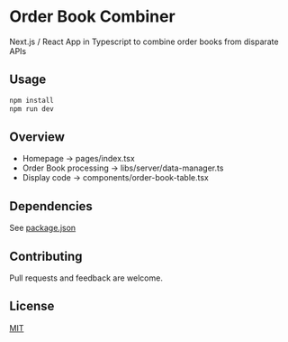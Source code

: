 # Order Book Combiner

Next.js / React App in Typescript to combine order books from disparate APIs

## Usage

```cmd
npm install
npm run dev

```

## Overview
- Homepage -> pages/index.tsx
- Order Book processing -> libs/server/data-manager.ts
- Display code -> components/order-book-table.tsx

## Dependencies
See [package.json](https://github.com/bheithaus/order-book-combiner/blob/main/package.json)

## Contributing
Pull requests and feedback are welcome.

## License
[MIT](https://choosealicense.com/licenses/mit/)
